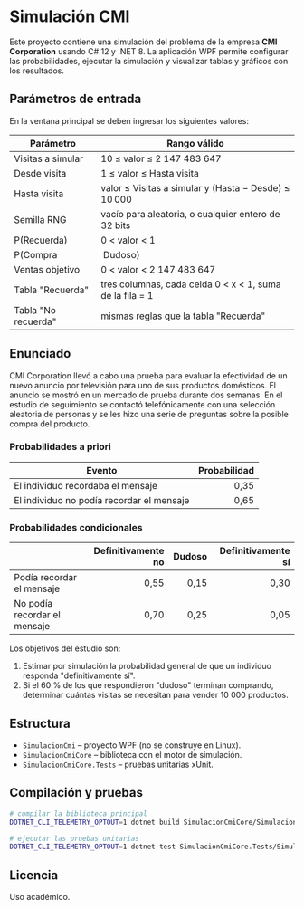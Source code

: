 # Simulación CMI

Este proyecto contiene una simulación del problema de la empresa **CMI Corporation** usando C# 12 y .NET 8.
La aplicación WPF permite configurar las probabilidades, ejecutar la simulación y
visualizar tablas y gráficos con los resultados.

## Parámetros de entrada

En la ventana principal se deben ingresar los siguientes valores:

| Parámetro | Rango válido |
| --- | --- |
| Visitas a simular | 10 &le; valor &le; 2 147 483 647 |
| Desde visita | 1 &le; valor &le; Hasta visita |
| Hasta visita | valor &le; Visitas a simular y (Hasta − Desde) &le; 10 000 |
| Semilla RNG | vacío para aleatoria, o cualquier entero de 32 bits |
| P(Recuerda) | 0 < valor < 1 |
| P(Compra | Dudoso) | 0 < valor < 1 |
| Ventas objetivo | 0 < valor < 2 147 483 647 |
| Tabla "Recuerda" | tres columnas, cada celda 0 < x < 1, suma de la fila = 1 |
| Tabla "No recuerda" | mismas reglas que la tabla "Recuerda" |

## Enunciado

CMI Corporation llevó a cabo una prueba para evaluar la efectividad de un nuevo anuncio por televisión para uno de sus productos domésticos. El anuncio se mostró en un mercado de prueba durante dos semanas. En el estudio de seguimiento se contactó telefónicamente con una selección aleatoria de personas y se les hizo una serie de preguntas sobre la posible compra del producto.

### Probabilidades a priori

| Evento | Probabilidad |
| --- | ---: |
| El individuo recordaba el mensaje | 0,35 |
| El individuo no podía recordar el mensaje | 0,65 |

### Probabilidades condicionales

| | Definitivamente no | Dudoso | Definitivamente sí |
| --- | ---: | ---: | ---: |
| Podía recordar el mensaje | 0,55 | 0,15 | 0,30 |
| No podía recordar el mensaje | 0,70 | 0,25 | 0,05 |

Los objetivos del estudio son:

1. Estimar por simulación la probabilidad general de que un individuo responda "definitivamente sí".
2. Si el 60 % de los que respondieron "dudoso" terminan comprando, determinar cuántas visitas se necesitan para vender 10 000 productos.

## Estructura

- `SimulacionCmi` – proyecto WPF (no se construye en Linux).
- `SimulacionCmiCore` – biblioteca con el motor de simulación.
- `SimulacionCmiCore.Tests` – pruebas unitarias xUnit.

## Compilación y pruebas

```bash
# compilar la biblioteca principal
DOTNET_CLI_TELEMETRY_OPTOUT=1 dotnet build SimulacionCmiCore/SimulacionCmiCore.csproj

# ejecutar las pruebas unitarias
DOTNET_CLI_TELEMETRY_OPTOUT=1 dotnet test SimulacionCmiCore.Tests/SimulacionCmiCore.Tests.csproj
```

## Licencia

Uso académico.
